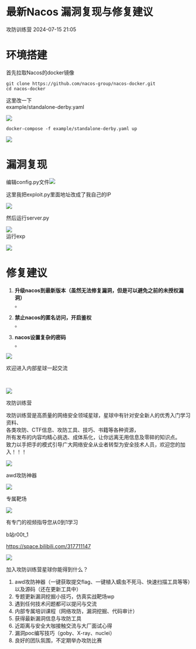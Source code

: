 #  最新Nacos 漏洞复现与修复建议   
 攻防训练营   2024-07-15 21:05  
  
# 环境搭建  
  
首先拉取Nacos的docker镜像  
```
git clone https://github.com/nacos-group/nacos-docker.git
cd nacos-docker
```  
  
这里改一下  
example/standalone-derby.yaml  
  
![](https://mmbiz.qpic.cn/sz_mmbiz_png/HKQyIxgrd4mwXmdMZYPtYeFia3FmBrVrqWGRB9YIWxy1z4wOtPlbkCSOE6WJe93Vl4Bc5pdwC3ckUVOX9DKMI5g/640?wx_fmt=png&from=appmsg "")  
```
docker-compose -f example/standalone-derby.yaml up
```  
  
![](https://mmbiz.qpic.cn/sz_mmbiz_png/HKQyIxgrd4mwXmdMZYPtYeFia3FmBrVrqHuYoL0KIzJVooh8YD4zOibfhJBg0PWoWavfMibMurXicpdIh9XWOb2GaA/640?wx_fmt=png&from=appmsg "")  
# 漏洞复现  
  
编辑config.py文件![](https://mmbiz.qpic.cn/sz_mmbiz_png/HKQyIxgrd4mwXmdMZYPtYeFia3FmBrVrqr8EibO20N3ChacWOq6msG7rdibA3JjlO2pA4H3PIdrnQYaTnQcQHuBUA/640?wx_fmt=png&from=appmsg "")  
  
  
这里我把exploit.py里面地址改成了我自己的IP  
  
![](https://mmbiz.qpic.cn/sz_mmbiz_png/HKQyIxgrd4mwXmdMZYPtYeFia3FmBrVrqjkakFtHNiccCgLlXXAiaEibF3ltvLG3icjtkDdRNKNicq5fgGj74gr1Xzkw/640?wx_fmt=png&from=appmsg "")  
  
然后运行server.py  
  
![](https://mmbiz.qpic.cn/sz_mmbiz_png/HKQyIxgrd4mwXmdMZYPtYeFia3FmBrVrqhVvib2U8EibswtIVECDxKSkTNQyDmZicCfKtwe8O0rv2h1b80oMPsVFPA/640?wx_fmt=png&from=appmsg "")  
运行exp  
  
![](https://mmbiz.qpic.cn/sz_mmbiz_png/HKQyIxgrd4mwXmdMZYPtYeFia3FmBrVrqSqAfQeKa9dBwFm00m3queEKhInxLGTS3eCe0hzFkWDjq7tlfJTHBVA/640?wx_fmt=png&from=appmsg "")  
# 修复建议  
1. **升级nacos到最新版本（虽然无法修复漏洞，但是可以避免之前的未授权漏洞）**  
。  
  
1. **禁止nacos的匿名访问，开启鉴权**  
。  
  
1. **nacos设置复杂的密码**  
。  
  
![](https://mmbiz.qpic.cn/mmbiz_gif/HKQyIxgrd4m0Wl7JVxjwvFwWVaNboDZkzZhgLm0EGxroN3AaunfOkib4QS9vRG5kgrK0HItk6Ofz1ibk0fWiclySQ/640?wx_fmt=gif "")  
  
  
欢迎进入内部星球一起交流  
  
                                              
  
![](https://mmbiz.qpic.cn/sz_mmbiz_jpg/HKQyIxgrd4nzXyJkbhkf9NGBjfAvlribdiahGM4SbuLjeSibk5s8aGcjxFk7FCEnVRItPNLic9HpkOvYSocSabp6mw/640?wx_fmt=jpeg&from=appmsg "")  
  
  
  
攻防训练营  
  
攻防训练营是高质量的网络安全领域星球，星球中有针对安全新人的优秀入门学习资料、  
各类攻防、CTF信息、攻防工具、技巧、书籍等各种资源，  
所有发布的内容均精心挑选、成体系化，让你远离无用信息及零碎的知识点。  
致力以手把手的模式引导广大网络安全从业者转型为安全技术人员，欢迎您的加入！！！  
  
![](https://mmbiz.qpic.cn/sz_mmbiz_png/HKQyIxgrd4kOxMk08lxmtrCMvgwyaOww6yv6cfiaM0sb1Key5K8fdU3H9DNooNtU7fNkHLVU8iaoav1CXEich26Ag/640?wx_fmt=png "")  
  
awd攻防神器  
  
  
![](https://mmbiz.qpic.cn/sz_mmbiz_jpg/HKQyIxgrd4kOxMk08lxmtrCMvgwyaOwwbdicMpKmPpuWt5ctI6z6Sficr1T8Y1eLiahBwO8vZzYsUN7tLibLs4ytkw/640?wx_fmt=jpeg "")  
  
  
专属靶场  
  
![](https://mmbiz.qpic.cn/sz_mmbiz_jpg/HKQyIxgrd4kOxMk08lxmtrCMvgwyaOwwneSricZnFAgwQCZUrzPuiavABf7ynhox3iaBadNX9zS3UaiccXgdjnsWxw/640?wx_fmt=jpeg "")  
  
有专门的视频指导您从0到1学习  
  
b站r00t_1  
  
https://space.bilibili.com/317711147  
  
![](https://mmbiz.qpic.cn/sz_mmbiz_png/HKQyIxgrd4kOxMk08lxmtrCMvgwyaOwwNic9LBnMich46NjCwFQeWnARaM0JJKZQv9k6VnmnaIeU5O3X99zybo4Q/640?wx_fmt=png "")  
  
加入攻防训练营星球你能得到什么？  
  
1. awd攻防神器（一键获取提交flag、一键植入蠕虫不死马、快速扫描工具等等）以及源码（还在更新工具中）
2. 专题更新漏洞挖掘小技巧，仿真实战靶场wp
3. 遇到任何技术问题都可以提问与交流
4. 内部专属培训课程（网络攻防，漏洞挖掘、代码审计）
5. 获得最新漏洞信息与攻防工具
6. 近距离与安全大咖接触交流与大厂面试心得
7. 漏洞poc编写技巧（goby、X-ray、nuclei）
8. 良好的团队氛围，不定期举办攻防比赛  
  
  
  
